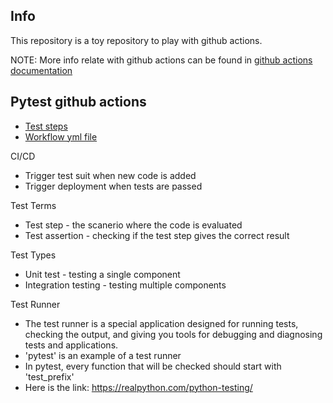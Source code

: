 ## Info

This repository is a toy repository to play with github actions.

NOTE: More info relate with github actions can be found in [github actions documentation](https://docs.github.com/en/actions)

## Pytest github actions
* [Test steps](tests.py)
* [Workflow yml file](.github/workflows/python-test.yml)

CI/CD
* Trigger test suit when new code is added
* Trigger deployment when tests are passed

Test Terms
* Test step 		  - the scanerio where the code is evaluated
* Test assertion 	  - checking if the test step gives the correct result

Test Types
* Unit test           - testing a single component
* Integration testing - testing multiple components

Test Runner
* The test runner is a special application designed for running tests, checking the output, and giving you tools for debugging and diagnosing tests and applications.
* 'pytest' is an example of a test runner
* In pytest, every function that will be checked should start with 'test_prefix'
* Here is the link: https://realpython.com/python-testing/